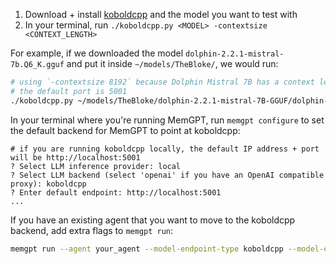1. Download + install [koboldcpp](https://github.com/LostRuins/koboldcpp/) and the model you want to test with
2. In your terminal, run `./koboldcpp.py <MODEL> -contextsize <CONTEXT_LENGTH>`

For example, if we downloaded the model `dolphin-2.2.1-mistral-7b.Q6_K.gguf` and put it inside `~/models/TheBloke/`, we would run:
```sh
# using `-contextsize 8192` because Dolphin Mistral 7B has a context length of 8000 (and koboldcpp wants specific intervals, 8192 is the closest)
# the default port is 5001
./koboldcpp.py ~/models/TheBloke/dolphin-2.2.1-mistral-7B-GGUF/dolphin-2.2.1-mistral-7b.Q6_K.gguf --contextsize 8192
```

In your terminal where you're running MemGPT, run `memgpt configure` to set the default backend for MemGPT to point at koboldcpp:
```
# if you are running koboldcpp locally, the default IP address + port will be http://localhost:5001
? Select LLM inference provider: local
? Select LLM backend (select 'openai' if you have an OpenAI compatible proxy): koboldcpp
? Enter default endpoint: http://localhost:5001
...
```

If you have an existing agent that you want to move to the koboldcpp backend, add extra flags to `memgpt run`:
```sh
memgpt run --agent your_agent --model-endpoint-type koboldcpp --model-endpoint http://localhost:5001
```